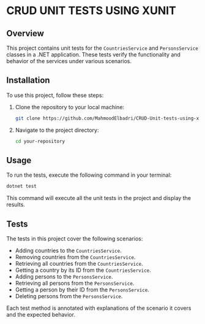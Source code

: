 
# CRUD UNIT TESTS USING XUNIT

## Overview

This project contains unit tests for the `CountriesService` and `PersonsService` classes in a .NET application. These tests verify the functionality and behavior of the services under various scenarios.

## Installation

To use this project, follow these steps:

1. Clone the repository to your local machine:
   ```bash
   git clone https://github.com/MahmoodElbadri/CRUD-Unit-tests-using-xunit.git
   ```

2. Navigate to the project directory:
   ```bash
   cd your-repository
   ```

## Usage

To run the tests, execute the following command in your terminal:

```bash
dotnet test
```

This command will execute all the unit tests in the project and display the results.

## Tests

The tests in this project cover the following scenarios:

- Adding countries to the `CountriesService`.
- Removing countries from the `CountriesService`.
- Retrieving all countries from the `CountriesService`.
- Getting a country by its ID from the `CountriesService`.
- Adding persons to the `PersonsService`.
- Retrieving all persons from the `PersonsService`.
- Getting a person by their ID from the `PersonsService`.
- Deleting persons from the `PersonsService`.

Each test method is annotated with explanations of the scenario it covers and the expected behavior.

